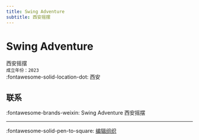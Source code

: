 ```yaml
---
title: Swing Adventure
subtitle: 西安摇摆
---
```


# Swing Adventure

西安摇摆  
`成立年份：2023`  
:fontawesome-solid-location-dot: 西安  


## 联系

:fontawesome-brands-weixin: Swing Adventure 西安摇摆  

---

:fontawesome-solid-pen-to-square: [编辑组织](https://github.com/swingdance/orgs/issues/new?assignees=&labels=update+org&projects=&template=03-update_entity.yml&title=Update%20Org%3A%20zh_CN%20%E2%80%A2%20Swing%20Adventure&region=zh_CN&id=swing-adventure&name=Swing%20Adventure)
